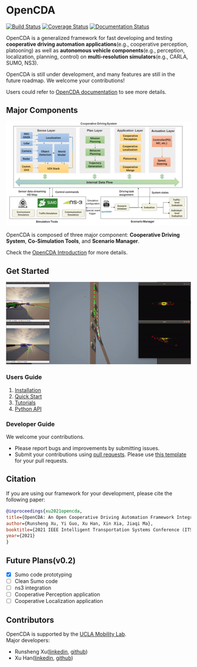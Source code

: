 # OpenCDA
[![Build Status](https://travis-ci.com/ucla-mobility/OpenCDA.svg?branch=develop)](https://travis-ci.com/ucla-mobility/OpenCDA)
[![Coverage Status](https://coveralls.io/repos/github/ucla-mobility/OpenCDA/badge.svg?branch=feature/readme_revise)](https://coveralls.io/github/ucla-mobility/OpenCDA?branch=feature/readme_revise)
[![Documentation Status](https://readthedocs.org/projects/opencda-documentation/badge/?version=latest)](https://opencda-documentation.readthedocs.io/en/latest/?badge=latest)


OpenCDA is a generalized framework for fast developing and testing <strong>cooperative driving automation 
applications</strong>(e.g., cooperative perception, platooning) as well as <strong>autonomous vehicle components</strong>(e.g., 
perception, localization, planning, control) on <strong>multi-resolution simulators</strong>(e.g., CARLA, SUMO, NS3).

OpenCDA is still under development, and many features are still in the future roadmap. 
We welcome your contributions!

Users could refer to [OpenCDA documentation](https://opencda-documentation.readthedocs.io/en/latest/) to see more details.

## Major Components
![teaser](docs/images/OpenCDA_diagrams.png )

OpenCDA  is composed of three major component: <strong>Cooperative Driving System</strong>,  <strong>Co-Simulation Tools</strong>,
and  <strong>Scenario Manager</strong>.

Check the [OpenCDA Introduction](https://opencda-documentation.readthedocs.io/en/latest/OpenCDA_introduction/) for more details.

## Get Started
![teaser](docs/images/platoon_joining_2lanefree.gif)
### Users Guide
1. [Installation](https://opencda-documentation.readthedocs.io/en/latest/OpenCDA_installation)
1. [Quick Start](https://opencda-documentation.readthedocs.io/en/latest/OpenCDA_getstarted)
1. [Tutorials](https://opencda-documentation.readthedocs.io/en/latest/OpenCDA_tutorial/)
1. [Python API]()

### Developer Guide
We welcome your contributions.
- Please report bugs and improvements by submitting issues.
- Submit your contributions using [pull requests](https://github.com/ucla-mobility/OpenCDA/pulls).
 Please use [this template](.github/PR_TEMPLATE.md) for your pull requests.
 
 ## Citation
 If you are using our framework for your development, please cite the following paper:
 ```bibtex
@inproceedings{xu2021opencda,
title={OpenCDA: An Open Cooperative Driving Automation Framework Integrated with Multi-resolution Simulations},
author={Runsheng Xu, Yi Guo, Xu Han, Xin Xia, Jiaqi Ma},
booktitle={2021 IEEE Intelligent Transportation Systems Conference (ITSC)},
year={2021}
}
```

## Future Plans(v0.2)
- [x] Sumo code prototyping
- [ ] Clean Sumo code
- [ ] ns3 integration
- [ ] Cooperative Perception application
- [ ] Cooperative Localization application

## Contributors
OpenCDA is supported by the [UCLA Mobility Lab](https://mobility-lab.seas.ucla.edu/). <br>
 Major developers: 
 - Runsheng Xu([linkedin](https://www.linkedin.com/in/runsheng-xu/), [github](https://github.com/DerrickXuNu))
 - Xu Han([linkedin](linkedin.com/in/xu-han-12851a64), [github](https://github.com/xuhan417))
